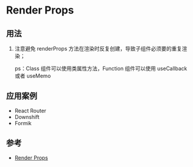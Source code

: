 # Render Props

## 用法

1. 注意避免 renderProps 方法在渲染时反复创建，导致子组件必须要的重复渲染；

    ps：Class 组件可以使用类属性方法，Function 组件可以使用 useCallback 或者 useMemo

## 应用案例

- React Router
- Downshift
- Formik

## 参考

- [Render Props](https://zh-hans.reactjs.org/docs/render-props.html)
